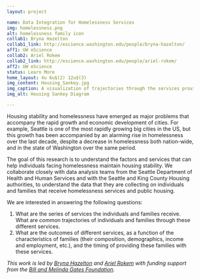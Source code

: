 ```yaml
---
layout: project

name: Data Integration for Homelessness Services 
img: homelessness.png
alt: homelessness family icon
collab1: Bryna Hazelton
collab1_link: http://escience.washington.edu/people/bryna-hazelton/
aff1: UW eScience
collab2: Ariel Rokem
collab2_link: http://escience.washington.edu/people/ariel-rokem/
aff2: UW eScience
status: Learn More
home_layout: 4u 6u$(2) 12u$(3)
img_content: Housing_Sankey.jpg
img_caption: A visualization of trajectories through the services provided by King County to families experiencing homelessness, created by DSSG student Jason Portenoy who worked on a related project in the summer of 2015.
img_alt: Housing Sankey Diagram

---
```


Housing stability and homelessness have emerged as major problems that accompany the rapid growth and economic development of cities. For example, Seattle is one of the most rapidly growing big cities in the US, but this growth has been accompanied by an alarming rise in homelessness over the last decade, despite a decrease in homelessness both nation-wide, and in the state of Washington over the same period. 

The goal of this research is to understand the factors and services that can help individuals facing homelessness maintain housing stability. We collaborate closely with data analysis teams from the Seattle Department of Health and Human Services and with the Seattle and King County Housing authorities, to understand the data that they are collecting on individuals and families that receive homelessness services and public housing. 

We are interested in answering the following questions: 

1. What are the series of services the individuals and families receive. What are common trajectories of individuals and families through these different services. 
2. What are the outcomes of different services, as a function of the characteristics of families (their composition, demographics, income and employment, etc.), and the timing of providing these families with these services.


_This work is led by [Bryna Hazelton](http://escience.washington.edu/people/ariel-rokem/) and [Ariel Rokem](http://escience.washington.edu/people/ariel-rokem/) with funding support from the [Bill and Melinda Gates Foundation](http://gatesfoundation.org/)._
